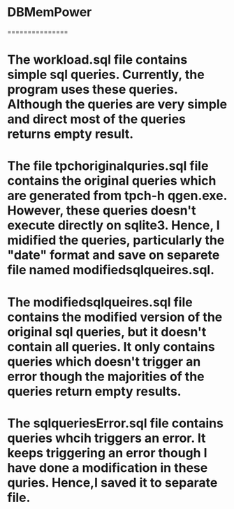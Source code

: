 # DBMemPower

===============

# The workload.sql file contains simple sql queries. Currently, the program uses these queries. Although the queries are very simple and direct most of the queries returns empty result.
# The file tpchoriginalquries.sql file contains the original queries which are generated from tpch-h qgen.exe. However, these queries doesn't execute directly on sqlite3. Hence, I midified the queries, particularly the "date" format and save on separete file named modifiedsqlqueires.sql.
# The modifiedsqlqueires.sql file contains the modified version of the original sql queries, but it doesn't contain all queries. It only contains queries which doesn't trigger an error though the majorities of the queries return empty results.
# The sqlqueriesError.sql file contains queries whcih triggers an error. It keeps triggering an error though I have done a modification in these quries. Hence,I saved it to separate file. 
